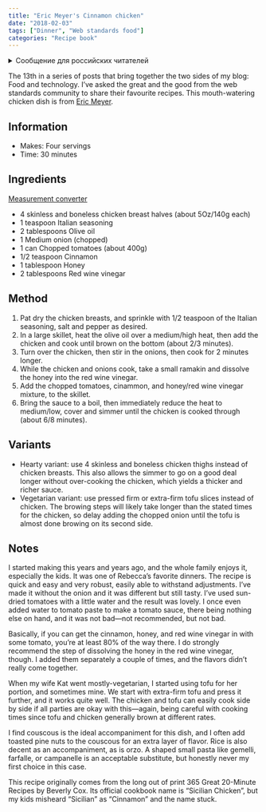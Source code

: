 ```yaml
---
title: "Eric Meyer's Cinnamon chicken"
date: "2018-02-03"
tags: ["Dinner", "Web standards food"]
categories: "Recipe book"
---
```


<details>
		<summary lang="ru">Сообщение для российских читателей</summary>

<p lang="ru">
Здравствуйте российские читатели. Ваша страна платит высокую цену за вторжение Путина в Украину. Путин лжет вам; не верьте кремлевской пропаганде. В России
нет свободных СМИ, а интернет подвергается цензуре, потому что Путин не хочет, чтобы вы знали правду. За постыдное поведение Путина заплатят не только
украинцы, но и добрые люди России. Пожалуйста, не допустите этого!
</p>

<p>
Hello Russian readers. Your country is paying a high price for Putin's invasion of Ukraine. Putin is lying to you; do not believe the Kremlin propaganda. There is no free media in Russia and the internet is censored because Putin doesn't want you to know the truth. It is not only the Ukrainians that will pay the price of Putin's shameful behaviour, so will the good people of Russia. Please do not let this happen!
</p>
</details>

The 13th in a series of posts that bring together the two sides of my blog: Food and technology. I’ve asked the great and the good from the web standards community to share their favourite recipes. This mouth-watering chicken dish is from [Eric Meyer](https://twitter.com/meyerweb).

## Information

* Makes: Four servings
* Time: 30 minutes

## Ingredients

[Measurement converter](https://www.unitconverters.net/)

* 4 skinless and boneless chicken breast halves (about 5Oz/140g each)
* 1 teaspoon Italian seasoning
* 2 tablespoons Olive oil
* 1 Medium onion (chopped)
* 1 can Chopped tomatoes (about 400g)
* 1/2 teaspoon Cinnamon
* 1 tablespoon Honey
* 2 tablespoons Red wine vinegar

## Method

1. Pat dry the chicken breasts, and sprinkle with 1/2 teaspoon of the Italian seasoning, salt and pepper as desired.
2. In a large skillet, heat the olive oil over a medium/high heat, then add the chicken and cook until brown on the bottom (about 2/3 minutes).
3. Turn over the chicken, then stir in the onions, then cook for 2 minutes longer.
4. While the chicken and onions cook, take a small ramakin and dissolve the honey into the red wine vinegar.
5. Add the chopped tomatoes, cinammon, and honey/red wine vinegar mixture, to the skillet.
6. Bring the sauce to a boil, then immediately reduce the heat to medium/low, cover and simmer until the chicken is cooked through (about 6/8 minutes).

## Variants

* Hearty variant: use 4 skinless and boneless chicken thighs instead of chicken breasts. This also allows the simmer to go on a good deal longer without over-cooking the chicken, which yields a thicker and richer sauce.
* Vegetarian variant: use pressed firm or extra-firm tofu slices instead of chicken. The browing steps will likely take longer than the stated times for the chicken, so delay adding the chopped onion until the tofu is almost done browing on its second side.

## Notes

I started making this years and years ago, and the whole family enjoys it, especially the kids. It was one of Rebecca’s favorite dinners. The recipe is quick and easy and very robust, easily able to withstand adjustments. I’ve made it without the onion and it was different but still tasty. I’ve used sun-dried tomatoes with a little water and the result was lovely. I once even added water to tomato paste to make a tomato sauce, there being nothing else on hand, and it was not bad—not recommended, but not bad.

Basically, if you can get the cinnamon, honey, and red wine vinegar in with some tomato, you’re at least 80% of the way there. I do strongly recommend the step of dissolving the honey in the red wine vinegar, though. I added them separately a couple of times, and the flavors didn’t really come together.

When my wife Kat went mostly-vegetarian, I started using tofu for her portion, and sometimes mine. We start with extra-firm tofu and press it further, and it works quite well. The chicken and tofu can easily cook side by side if all parties are okay with this—again, being careful with cooking times since tofu and chicken generally brown at different rates.

I find couscous is the ideal accompaniment for this dish, and I often add toasted pine nuts to the couscous for an extra layer of flavor. Rice is also decent as an accompaniment, as is orzo. A shaped small pasta like gemelli, farfalle, or campanelle is an acceptable substitute, but honestly never my first choice in this case.

This recipe originally comes from the long out of print 365 Great 20-Minute Recipes by Beverly Cox. Its official cookbook name is “Sicilian Chicken”, but my kids misheard “Sicilian” as “Cinnamon” and the name stuck.
